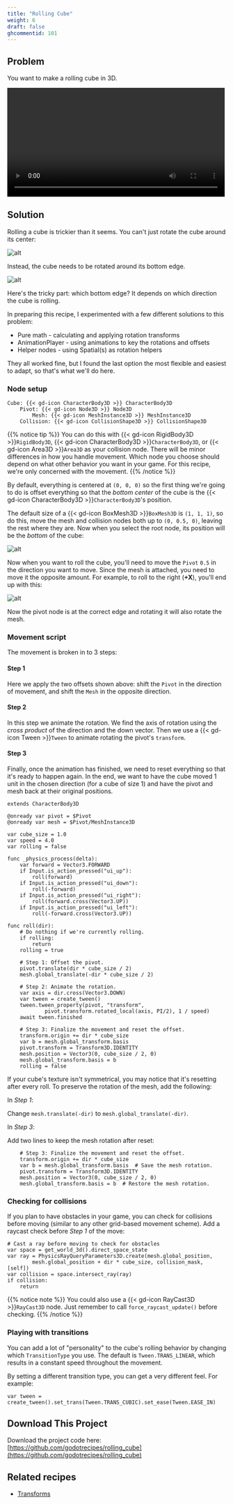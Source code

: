 ```yaml
---
title: "Rolling Cube"
weight: 6
draft: false
ghcommentid: 101
---
```


## Problem

You want to make a rolling cube in 3D.

<video width="500" controls src="/godot_recipes/4.x/img/rolling_cube.webm"></video>

## Solution

Rolling a cube is trickier than it seems. You can't just rotate the cube around its center:

![alt](/godot_recipes/4.x/img/cube_001.gif)

Instead, the cube needs to be rotated around its bottom edge.

![alt](/godot_recipes/4.x/img/cube_002.gif)

Here's the tricky part: which bottom edge? It depends on which direction the cube is rolling.

In preparing this recipe, I experimented with a few different solutions to this problem:

* Pure math - calculating and applying rotation transforms
* AnimationPlayer - using animations to key the rotations and offsets
* Helper nodes - using Spatial(s) as rotation helpers

They all worked fine, but I found the last option the most flexible and easiest to adapt, so that's what we'll do here.

### Node setup

```
Cube: {{< gd-icon CharacterBody3D >}} CharacterBody3D
    Pivot: {{< gd-icon Node3D >}} Node3D
        Mesh: {{< gd-icon MeshInstance3D >}} MeshInstance3D
    Collision: {{< gd-icon CollisionShape3D >}} CollisionShape3D
```

{{% notice tip %}}
You can do this with {{< gd-icon RigidBody3D >}}`RigidBody3D`, {{< gd-icon CharacterBody3D >}}`CharacterBody3D`, or {{< gd-icon Area3D >}}`Area3D` as your collision node. There will be minor differences in how you handle movement. Which node you choose should depend on what other behavior you want in your game. For this recipe, we're only concerned with the movement.
{{% /notice %}}

By default, everything is centered at `(0, 0, 0)` so the first thing we're going to do is offset everything so that the *bottom center* of the cube is the {{< gd-icon CharacterBody3D >}}`CharacterBody3D`'s position.

The default size of a {{< gd-icon BoxMesh3D >}}`BoxMesh3D` is `(1, 1, 1)`, so do this, move the mesh and collision nodes both up to `(0, 0.5, 0)`, leaving the rest where they are. Now when you select the root node, its position will be the *bottom* of the cube:

![alt](/godot_recipes/4.x/img/cube_003.png)

Now when you want to roll the cube, you'll need to move the `Pivot` `0.5` in the direction you want to move. Since the mesh is attached, you need to move it the opposite amount. For example, to roll to the right (**+X**), you'll end up with this:

![alt](/godot_recipes/4.x/img/cube_004.gif)

Now the pivot node is at the correct edge and rotating it will also rotate the mesh.

### Movement script

The movement is broken in to 3 steps:

#### Step 1

Here we apply the two offsets shown above: shift the `Pivot` in the direction of movement, and shift the `Mesh` in the opposite direction.

#### Step 2

In this step we animate the rotation. We find the axis of rotation using the *cross product* of the direction and the down vector. Then we use a {{< gd-icon Tween >}}`Tween` to animate rotating the pivot's `transform`.

#### Step 3

Finally, once the animation has finished, we need to reset everything so that it's ready to happen again. In the end, we want to have the cube moved 1 unit in the chosen direction (for a cube of size 1) and have the pivot and mesh back at their original positions.

```gdscript
extends CharacterBody3D

@onready var pivot = $Pivot
@onready var mesh = $Pivot/MeshInstance3D

var cube_size = 1.0
var speed = 4.0
var rolling = false

func _physics_process(delta):
    var forward = Vector3.FORWARD
    if Input.is_action_pressed("ui_up"):
        roll(forward)
    if Input.is_action_pressed("ui_down"):
        roll(-forward)
    if Input.is_action_pressed("ui_right"):
        roll(forward.cross(Vector3.UP))
    if Input.is_action_pressed("ui_left"):
        roll(-forward.cross(Vector3.UP))

func roll(dir):
    # Do nothing if we're currently rolling.
    if rolling:
        return
    rolling = true

    # Step 1: Offset the pivot.
    pivot.translate(dir * cube_size / 2)
    mesh.global_translate(-dir * cube_size / 2)

    # Step 2: Animate the rotation.
    var axis = dir.cross(Vector3.DOWN)
    var tween = create_tween()
    tween.tween_property(pivot, "transform",
            pivot.transform.rotated_local(axis, PI/2), 1 / speed)
    await tween.finished

    # Step 3: Finalize the movement and reset the offset.
    transform.origin += dir * cube_size
    var b = mesh.global_transform.basis
    pivot.transform = Transform3D.IDENTITY
    mesh.position = Vector3(0, cube_size / 2, 0)
    mesh.global_transform.basis = b
    rolling = false
```

If your cube's texture isn't symmetrical, you may notice that it's resetting after every roll. To preserve the rotation of the mesh, add the following:

In *Step 1*:

Change `mesh.translate(-dir)` to `mesh.global_translate(-dir)`.

In *Step 3*:

Add two lines to keep the mesh rotation after reset:

```gdscript
    # Step 3: Finalize the movement and reset the offset.
	transform.origin += dir * cube_size
	var b = mesh.global_transform.basis  # Save the mesh rotation.
	pivot.transform = Transform3D.IDENTITY
	mesh.position = Vector3(0, cube_size / 2, 0)
	mesh.global_transform.basis = b  # Restore the mesh rotation.
```

### Checking for collisions

If you plan to have obstacles in your game, you can check for collisions before moving (similar to any other grid-based movement scheme). Add a raycast check before *Step 1* of the move:

```gdscript
# Cast a ray before moving to check for obstacles
var space = get_world_3d().direct_space_state
var ray = PhysicsRayQueryParameters3D.create(mesh.global_position,
        mesh.global_position + dir * cube_size, collision_mask, [self])
var collision = space.intersect_ray(ray)
if collision:
    return
```

{{% notice note %}}
You could also use a {{< gd-icon RayCast3D >}}`RayCast3D` node. Just remember to call `force_raycast_update()` before checking.
{{% /notice %}}

### Playing with transitions

You can add a lot of "personality" to the cube's rolling behavior by changing which `TransitionType` you use. The default is `Tween.TRANS_LINEAR`, which results in a constant speed throughout the movement.

By setting a different transition type, you can get a very different feel. For example:

```gdscript
var tween = create_tween().set_trans(Tween.TRANS_CUBIC).set_ease(Tween.EASE_IN)
```

<!-- gif -->

## <i class="fas fa-code-branch"></i> Download This Project

Download the project code here: [https://github.com/godotrecipes/rolling_cube](https://github.com/godotrecipes/rolling_cube)

## Related recipes

- [Transforms](/godot_recipes/4.x/math/transforms/)

